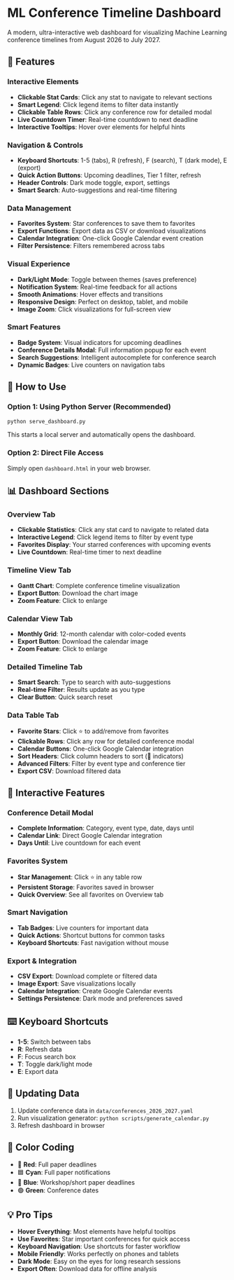 # ML Conference Timeline Dashboard

A modern, ultra-interactive web dashboard for visualizing Machine Learning conference timelines from August 2026 to July 2027.

## 🚀 Features

### Interactive Elements
- **Clickable Stat Cards**: Click any stat to navigate to relevant sections
- **Smart Legend**: Click legend items to filter data instantly
- **Clickable Table Rows**: Click any conference row for detailed modal
- **Live Countdown Timer**: Real-time countdown to next deadline
- **Interactive Tooltips**: Hover over elements for helpful hints

### Navigation & Controls
- **Keyboard Shortcuts**: 1-5 (tabs), R (refresh), F (search), T (dark mode), E (export)
- **Quick Action Buttons**: Upcoming deadlines, Tier 1 filter, refresh
- **Header Controls**: Dark mode toggle, export, settings
- **Smart Search**: Auto-suggestions and real-time filtering

### Data Management
- **Favorites System**: Star conferences to save them to favorites
- **Export Functions**: Export data as CSV or download visualizations
- **Calendar Integration**: One-click Google Calendar event creation
- **Filter Persistence**: Filters remembered across tabs

### Visual Experience
- **Dark/Light Mode**: Toggle between themes (saves preference)
- **Notification System**: Real-time feedback for all actions
- **Smooth Animations**: Hover effects and transitions
- **Responsive Design**: Perfect on desktop, tablet, and mobile
- **Image Zoom**: Click visualizations for full-screen view

### Smart Features
- **Badge System**: Visual indicators for upcoming deadlines
- **Conference Details Modal**: Full information popup for each event
- **Search Suggestions**: Intelligent autocomplete for conference search
- **Dynamic Badges**: Live counters on navigation tabs

## 🎯 How to Use

### Option 1: Using Python Server (Recommended)
```bash
python serve_dashboard.py
```
This starts a local server and automatically opens the dashboard.

### Option 2: Direct File Access
Simply open `dashboard.html` in your web browser.

## 📊 Dashboard Sections

### Overview Tab
- **Clickable Statistics**: Click any stat card to navigate to related data
- **Interactive Legend**: Click legend items to filter by event type
- **Favorites Display**: Your starred conferences with upcoming events
- **Live Countdown**: Real-time timer to next deadline

### Timeline View Tab
- **Gantt Chart**: Complete conference timeline visualization
- **Export Button**: Download the chart image
- **Zoom Feature**: Click to enlarge

### Calendar View Tab
- **Monthly Grid**: 12-month calendar with color-coded events
- **Export Button**: Download the calendar image
- **Zoom Feature**: Click to enlarge

### Detailed Timeline Tab
- **Smart Search**: Type to search with auto-suggestions
- **Real-time Filter**: Results update as you type
- **Clear Button**: Quick search reset

### Data Table Tab
- **Favorite Stars**: Click ⭐ to add/remove from favorites
- **Clickable Rows**: Click any row for detailed conference modal
- **Calendar Buttons**: One-click Google Calendar integration
- **Sort Headers**: Click column headers to sort (🔽 indicators)
- **Advanced Filters**: Filter by event type and conference tier
- **Export CSV**: Download filtered data

## 🔧 Interactive Features

### Conference Detail Modal
- **Complete Information**: Category, event type, date, days until
- **Calendar Link**: Direct Google Calendar integration
- **Days Until**: Live countdown for each event

### Favorites System
- **Star Management**: Click ⭐ in any table row
- **Persistent Storage**: Favorites saved in browser
- **Quick Overview**: See all favorites on Overview tab

### Smart Navigation
- **Tab Badges**: Live counters for important data
- **Quick Actions**: Shortcut buttons for common tasks
- **Keyboard Shortcuts**: Fast navigation without mouse

### Export & Integration
- **CSV Export**: Download complete or filtered data
- **Image Export**: Save visualizations locally
- **Calendar Integration**: Create Google Calendar events
- **Settings Persistence**: Dark mode and preferences saved

## ⌨️ Keyboard Shortcuts

- **1-5**: Switch between tabs
- **R**: Refresh data
- **F**: Focus search box
- **T**: Toggle dark/light mode
- **E**: Export data

## 🔄 Updating Data

1. Update conference data in `data/conferences_2026_2027.yaml`
2. Run visualization generator: `python scripts/generate_calendar.py`
3. Refresh dashboard in browser

## 🎨 Color Coding

- 🔴 **Red**: Full paper deadlines
- 🟦 **Cyan**: Full paper notifications  
- 🔵 **Blue**: Workshop/short paper deadlines
- 🟢 **Green**: Conference dates

## 💡 Pro Tips

- **Hover Everything**: Most elements have helpful tooltips
- **Use Favorites**: Star important conferences for quick access
- **Keyboard Navigation**: Use shortcuts for faster workflow
- **Mobile Friendly**: Works perfectly on phones and tablets
- **Dark Mode**: Easy on the eyes for long research sessions
- **Export Often**: Download data for offline analysis